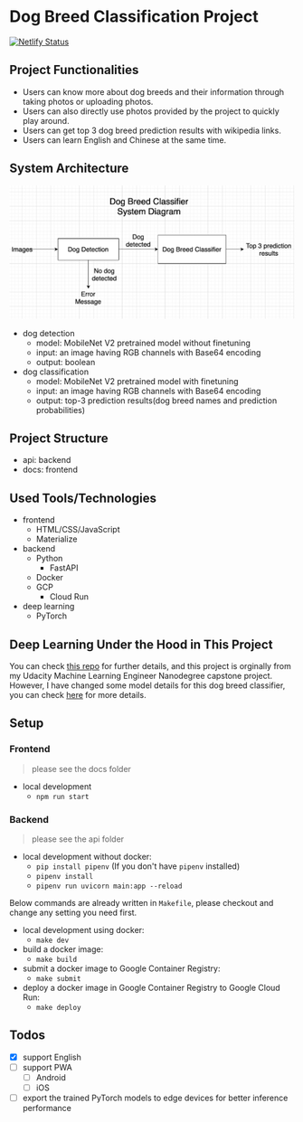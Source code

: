 # Dog Breed Classification Project

[![Netlify Status](https://api.netlify.com/api/v1/badges/65ca1a81-5b5e-4a3c-88f1-b183ef2b836e/deploy-status)](https://app.netlify.com/sites/laughing-keller-69d1b5/deploys)

## Project Functionalities

- Users can know more about dog breeds and their information through taking photos or uploading photos.
- Users can also directly use photos provided by the project to quickly play around.
- Users can get top 3 dog breed prediction results with wikipedia links.
- Users can learn English and Chinese at the same time.

## System Architecture

![](system-diagram.png)

- dog detection
  - model: MobileNet V2 pretrained model without finetuning
  - input: an image having RGB channels with Base64 encoding
  - output: boolean
- dog classification
  - model: MobileNet V2 pretrained model with finetuning
  - input: an image having RGB channels with Base64 encoding
  - output: top-3 prediction results(dog breed names and prediction probabilities)

## Project Structure

- api: backend
- docs: frontend

## Used Tools/Technologies

- frontend
  - HTML/CSS/JavaScript
  - Materialize
- backend
  - Python
    - FastAPI
  - Docker
  - GCP
    - Cloud Run
- deep learning
  - PyTorch

## Deep Learning Under the Hood in This Project

You can check [this repo](https://github.com/cyyeh/ml-engineering-ndegree/tree/master/projects/capstone-project) for further details, and this project is orginally from my Udacity Machine Learning Engineer Nanodegree capstone project. However, I have changed some model details for this dog breed classifier, you can check [here](https://github.com/cyyeh/ml-engineering-ndegree/tree/master/projects/capstone-project/deployment) for more details.

## Setup

### Frontend

> please see the docs folder

- local development
  - `npm run start`

### Backend

> please see the api folder

- local development without docker:
  - `pip install pipenv` (If you don't have `pipenv` installed)
  - `pipenv install`
  - `pipenv run uvicorn main:app --reload`

Below commands are already written in `Makefile`, please checkout and change any setting you need first.
- local development using docker:
  - `make dev`
- build a docker image:
  - `make build`
- submit a docker image to Google Container Registry:
  - `make submit`
- deploy a docker image in Google Container Registry to Google Cloud Run:
  - `make deploy`

## Todos

- [x] support English
- [ ] support PWA
  - [ ] Android
  - [ ] iOS
- [ ] export the trained PyTorch models to edge devices for better inference performance
